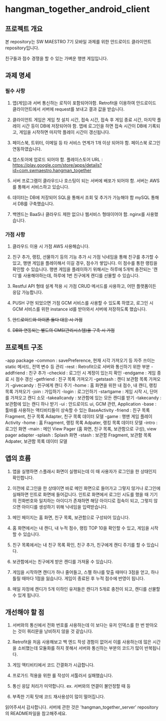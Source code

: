 # hangman_together_android_client

## 프로젝트 개요
본 repository는 SW MAESTRO 7기 모바일 과제를 위한
안드로이드 클라이언트 repository입니다.

친구들과 점수 경쟁을 할 수 있는 가벼운 행맨 게임입니다.


## 과제 명세
### 필수 사항
1. 앱(게임)과 서버 통신하는 로직이 포함되어야함. 
    Retrofit을 이용하여 안드로이드 클라이언트에서 서버에 request를 보내고 결과 값을 받습니다.

2. 클라이언트 게임은 게임 첫 설치 시간, 접속 시간, 접속 후 게임 종료 시간, 마지막 플레이 시간 등이 DB에 저장되어야 함. 
  앱에 로그인을 하면 접속 시간이 DB에 기록되고, 게임을 시작하면 마지막 플레이 시간이 갱신됩니다.

3. 페이스북, 트위터, 이메일 등 타 서비스 연계가 1개 이상 되어야 함.
  페이스북 로그인 연동하였습니다.

4. 앱스토어에 업로드 되어야 함.
  플레이스토어 URL : https://play.google.com/store/apps/details?id=com.swmaestro.hangman_together

5. 서버 프로그램이 클라우드나 호스팅이 되는 서버에 배포가 되어야 함.
  서버는 AWS를 통해서 서비스하고 있습니다.

6. 데이터는 DB에 저장되어 SQL을 통해서 조회 및 추가가 가능해야 함
  mySQL 통해서 DB를 구축했습니다.

7. 백엔드는 BaaS나 클라우드 제한 없으나 웹서비스 형태이어야 함.
  nginx를 사용했습니다.
  
### 가점 사항
1. 클라우드 이용 시 가점
  AWS 사용해습니다.

2. 친구 추가, 랭킹, 선물하기 등의 기능 추가 시 가점
  닉네임을 통해 친구를 추가할 수 있고, 행맨 게임을 플레이해서 이길 경우, 점수가 쌓입니다. 이 점수를 통한 랭킹을 확인할 수 있습니다.
  행맨 게임을 플레이하기 위해서는 하루에 5개씩 충전되는 '캔디'를 사용해야하는데, 하루에 1번 친구에게 캔디를 선물할 수 있습니다.

3. Restful API 형태 설계 적용 시 가점
  CRUD 메서드를 사용하고, 어떤 플랫폼이든 응답 가능합니다.

4. PUSH 구현 되었으면 가점
  GCM 서비스를 사용할 수 있도록 하였고, 로그인 시 GCM 서비스를 위한 instance id를 받아와서 서버에 저장하도록 했습니다.

5. ~~안드로이드와 아이폰 둘다 대응 시 가점~~

6. ~~DB와 연동되는 별도의 CMS(관리시스템)을 구축 시 가점~~

## 프로젝트 구조
-app package
  -common : savePreference, 현재 시각 가져오기 등 자주 쓰이는 static 메서드, 전역 변수 등 관리
  -rest : Retrofit으로 서버와 통신하기 위한 부분
    -addfriend : 친구 추가
    -checkid : 로그인 시 계정이 있는지 확인
    -endgame : 게임 종료 시 점수 갱신
    -getfriend : 친구 목록 가져오기
    -getstash : 캔디 보관함 목록 가져오기
    -givecandy : 친구에게 캔디 주기
    -home : 홈 화면을 위한 내 점수, 내 캔디, 랭킹 목록 가져오기
    -join : 가입하기
    -login : 로그인하기
    -startgame : 게임 시작 시, 단어를 가져오고 캔디 소모
    -takeallcandy : 보관함에 있는 모든 캔디를 받기
    -takecandy : 보관함에 있는 캔디 하나 받기
  -ui : 안드로이드 ui, GCM 관련, Application
    -base : 툴바를 사용하는 액티비티들이 상속할 수 있는 BaseActivity
    -friend : 친구 목록 Fragment, 친구 목록 Adapter, 친구 목록 데이터 모델
    -game : 행맨 게임 플레이 Activity
    -home : 홈 Fragment, 랭킹 목록 Adpater, 랭킹 목록 데이터 모델
    -intro : 로그인 화면
    -main : 메인 View Pager (홈 화면, 친구 목록, 보관함으로 구성), view pager adapter
    -splash : Splash 화면
    -stash : 보관함 Fragment, 보관함 목록 Adpater, 보관함 목록 데이터 모델
    
## 앱의 흐름
1. 앱을 실행하면 스플래시 화면이 실행되는데 이 때 사용자가 로그인을 한 상태인지 확인합니다.

2. 이전에 로그인을 한 상태이면 바로 메인 화면으로 들어가고 그렇지 않거나 로그인에 실패하면
  인트로 화면에 들어갑니다. 인트로 화면에서 로그인 시도를 했을 때 기기의 전화번호와 일치하는 아이디가 존재하면
  해당 아이디로 접속이 되고, 그렇지 않으면 아이디를 생성하기 위해 닉네임을 입력받습니다.

3. 메인 페이지는 홈 화면, 친구 목록, 보관함으로 구성되어 있습니다.

4. 홈 화면에서는 내 캔디, 내 누적 점수, 랭킹 TOP 10을 확인할 수 있고, 게임을 시작할 수 있습니다.

5. 친구 목록에서는 내 친구 목록 확인, 친구 추가, 친구에게 캔디 주기를 할 수 있습니다.

6. 보관함에서는 친구에게 받은 캔디를 가져올 수 있습니다.

7. 게임을 시작하면 캔디가 하나 줄어들고, 스펠 하나를 맞출 때마다 3점을 얻고, 하나 틀릴 때마다 1점을 잃습니다.
  게임이 종료된 후 누적 점수에 반영이 됩니다.

8. 매일 자정에 캔디가 5개 이하인 유저들은 캔디가 5개로 충전이 되고, 캔디를 선물할 수 있게 됩니다.

## 개선해야 할 점
1. 서버와의 통신에서 전화 번호를 사용하는데 이 보다는 유저 인덱스를 한 번 받아오는 것이 쿼리문을 낭비하지 않을 것 같습니다.

2. Retrofit을 처음 사용해보고 백 엔드 작성 경험이 없어서 이를 사용하는데 많은 시간을 소비했는데 모듈화를 하지 못해서
  서버와 통신하는 부분의 코드가 많이 반복됩니다. 

3. 게임 액티비티에서 코드 간결화가 시급합니다.

4. 프로가드 적용을 위한 룰 작성이 서툴러서 실패했습니다.

5. 통신 응답 처리가 미약합니다. ex. 서버와의 연결이 불안정할 때 등

6. 부족한 기획 탓에 코드 재사용성이 많이 떨어집니다.


읽어주셔서 감사합니다. 서버에 관한 것은 'hangman_together_server' repository의 README파일을 참고해주세요.
